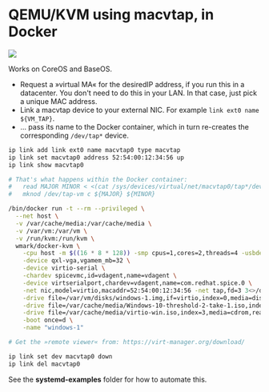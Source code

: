 QEMU/KVM using macvtap, in Docker
=================================

[![](https://badge.imagelayers.io/wmark/docker-kvm:latest.svg)](https://imagelayers.io/?images=wmark/docker-kvm:latest 'image stats by imagelayers.io')

Works on CoreOS and BaseOS.

- Request a »virtual MA« for the desiredIP address, if you run this in a datacenter.
  You don't need to do this in your LAN. In that case, just pick a unique MAC address.
- Link a macvtap device to your external NIC. For example ```link ext0 name ${VM_TAP}```.
- … pass its name to the Docker container, which in turn re-creates the corresponding ```/dev/tap*``` device.

```bash
ip link add link ext0 name macvtap0 type macvtap
ip link set macvtap0 address 52:54:00:12:34:56 up
ip link show macvtap0

# That's what happens within the Docker container:
#   read MAJOR MINOR < <(cat /sys/devices/virtual/net/macvtap0/tap*/dev | tr ':' ' ')
#   mknod /dev/tap-vm c ${MAJOR} ${MINOR}

/bin/docker run -t --rm --privileged \
  --net host \
  -v /var/cache/media:/var/cache/media \
  -v /var/vm:/var/vm \
  -v /run/kvm:/run/kvm \
  wmark/docker-kvm \
    -cpu host -m $((16 * 8 * 128)) -smp cpus=1,cores=2,threads=4 -usbdevice tablet \
    -device qxl-vga,vgamem_mb=32 \
    -device virtio-serial \
    -chardev spicevmc,id=vdagent,name=vdagent \
    -device virtserialport,chardev=vdagent,name=com.redhat.spice.0 \
    -net nic,model=virtio,macaddr=52:54:00:12:34:56 -net tap,fd=3 3<>/dev/tap-vm \
    -drive file=/var/vm/disks/windows-1.img,if=virtio,index=0,media=disk \
    -drive file=/var/cache/media/Windows-10-threshold-2-take-1.iso,index=2,media=cdrom,readonly \
    -drive file=/var/cache/media/virtio-win.iso,index=3,media=cdrom,readonly \
    -boot once=d \
    -name "windows-1"

# Get the »remote viewer« from: https://virt-manager.org/download/

ip link set dev macvtap0 down
ip link del macvtap0
```

See the **systemd-examples** folder for how to automate this.
